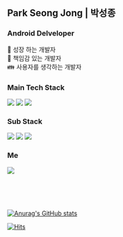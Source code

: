 ## Park Seong Jong | 박성종

### Android Delveloper
:seedling: 성장 하는 개발자 <br/>
:punch: 책임감 있는 개발자 <br/>
:family: 사용자를 생각하는 개발자 <br/>

### Main Tech Stack
<img src="https://img.shields.io/badge/-Android-green?logo=Android&logoColor=white"/></a>
<img src="https://img.shields.io/badge/-Kotlin-yellow?logo=Kotilin&logoColor=white"/></a>
<img src="https://img.shields.io/badge/-Java-red?logo=Java&logoColor=white"/></a>


### Sub Stack
<img src="https://img.shields.io/badge/-nodeJs-lightgrey?logo=Node.js&logoColor=white"/></a>
<img src="https://img.shields.io/badge/-ReactNative-informational?logo=React&logoColor=white"/></a>
<img src="https://img.shields.io/badge/-javaScript-orange?logo=JavaScript&logoColor=white"/></a>

### Me
<img src="https://img.shields.io/badge/-Mail-critical?logo=Naver&logoColor=white&link=92tjdwhdd@naver.com"/></a>
<br/>
<br/>
<br/>
<br/>
<br/>

[![Anurag's GitHub stats](https://github-readme-stats.vercel.app/api?username=92tjdwhd)](https://github.com/92tjdwhd/github-readme-stats)

[![Hits](https://hits.seeyoufarm.com/api/count/incr/badge.svg?url=https%3A%2F%2Fgithub.com%92tjdwhd%2Fhit-counter)](https://hits.seeyoufarm.com)                    



<!--
**92tjdwhd/92tjdwhd** is a ✨ _special_ ✨ repository because its `README.md` (this file) appears on your GitHub profile.

Here are some ideas to get you started:

- 🔭 I’m currently working on ...
- 🌱 I’m currently learning ...
- 👯 I’m looking to collaborate on ...
- 🤔 I’m looking for help with ...
- 💬 Ask me about ...
- 📫 How to reach me: ...
- 😄 Pronouns: ...
- ⚡ Fun fact: ...
-->
